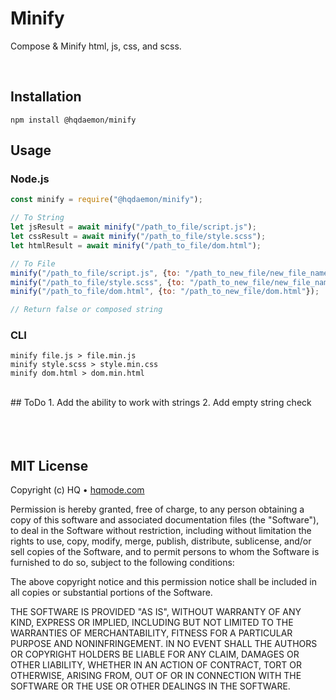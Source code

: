 # Minify
Compose &amp; Minify html, js, css, and scss.

<br/>

## Installation
```
npm install @hqdaemon/minify
```

## Usage

### Node.js
```js
const minify = require("@hqdaemon/minify");

// To String
let jsResult = await minify("/path_to_file/script.js");
let cssResult = await minify("/path_to_file/style.scss");
let htmlResult = await minify("/path_to_file/dom.html");

// To File
minify("/path_to_file/script.js", {to: "/path_to_new_file/new_file_name.js"});
minify("/path_to_file/style.scss", {to: "/path_to_new_file/new_file_name.css"});
minify("/path_to_file/dom.html", {to: "/path_to_new_file/dom.html"});

// Return false or composed string
```

### CLI
```
minify file.js > file.min.js
minify style.scss > style.min.css
minify dom.html > dom.min.html
```

<br />
## ToDo
1. Add the ability to work with strings
2. Add empty string check

<br />
<br />
<br />
<br />

## MIT License

Copyright (c) HQ • [hqmode.com](https://hqmode.com)

Permission is hereby granted, free of charge, to any person obtaining a copy
of this software and associated documentation files (the "Software"), to deal
in the Software without restriction, including without limitation the rights
to use, copy, modify, merge, publish, distribute, sublicense, and/or sell
copies of the Software, and to permit persons to whom the Software is
furnished to do so, subject to the following conditions:

The above copyright notice and this permission notice shall be included in all
copies or substantial portions of the Software.

THE SOFTWARE IS PROVIDED "AS IS", WITHOUT WARRANTY OF ANY KIND, EXPRESS OR
IMPLIED, INCLUDING BUT NOT LIMITED TO THE WARRANTIES OF MERCHANTABILITY,
FITNESS FOR A PARTICULAR PURPOSE AND NONINFRINGEMENT. IN NO EVENT SHALL THE
AUTHORS OR COPYRIGHT HOLDERS BE LIABLE FOR ANY CLAIM, DAMAGES OR OTHER
LIABILITY, WHETHER IN AN ACTION OF CONTRACT, TORT OR OTHERWISE, ARISING FROM,
OUT OF OR IN CONNECTION WITH THE SOFTWARE OR THE USE OR OTHER DEALINGS IN THE
SOFTWARE.